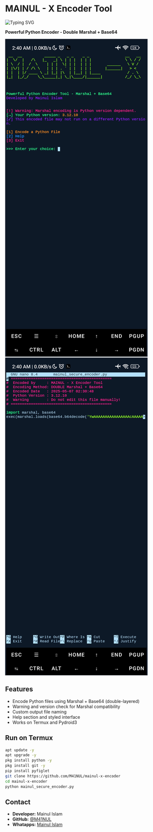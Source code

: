 # MAINUL - X Encoder Tool

![Typing SVG](https://readme-typing-svg.herokuapp.com?lines=MAINUL+-+X+Encoder+Tool;Powerful+Python+Encoder+-+Double+Marshal+%2B+Base64&center=true&width=600&height=80)

**Powerful Python Encoder - Double Marshal + Base64**

![Screenshot 1](https://github.com/M41NUL/mainul-x-encoder/blob/main/Screenshot_2025-05-07-02-40-06-522_com.termux.jpg)
![Screenshot 2](https://github.com/M41NUL/mainul-x-encoder/blob/main/Screenshot_2025-05-07-02-40-27-585_com.termux.jpg)

## Features
- Encode Python files using Marshal + Base64 (double-layered)
- Warning and version check for Marshal compatibility
- Custom output file naming
- Help section and styled interface
- Works on Termux and Pydroid3

## Run on Termux
```bash
apt update -y
apt upgrade -y
pkg install python -y
pkg install git -y
pip install pyfiglet
git clone https://github.com/M41NUL/mainul-x-encoder
cd mainul-x-encoder
python mainul_secure_encoder.py
```

## Contact
- **Developer:** Mainul Islam
- **GitHub:** [@M41NUL](https://github.com/@mdmainulislaminfo)
- **Whatapps:** [Mainul Islam](https://wa.me/8801308850528)
